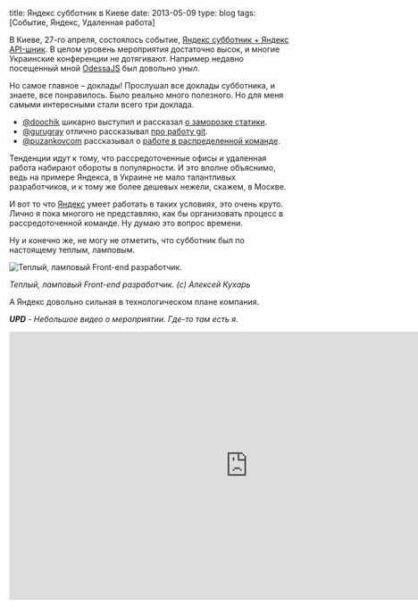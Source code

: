 title: Яндекс субботник в Киеве
date: 2013-05-09
type: blog
tags: [Событие, Яндекс, Удаленная работа]

В Киеве, 27-го апреля, состоялось событие, [Яндекс субботник + Яндекс API-шник](http://events.yandex.ru/events/yasubbotnik/kiev-apr-2013/). В целом уровень мероприятия достаточно высок, и многие Украинские конференции не дотягивают. Например недавно посещенный мной [OdessaJS](/blog/no-ipod/) был довольно уныл.

Но самое главное – доклады! Прослушал все доклады субботника, и знаете, все понравилось. Было реально много полезного. Но для меня самыми интересными стали всего три доклада. 

- [@doochik](https://twitter.com/doochik/) шикарно выступил и рассказал [о заморозке статики](http://download.cdn.yandex.net.cache-kiev03.cdn.yandex.net/company/experience/subbotnik/kiev_2013_androsov.pdf).
- [@gurugray](https://twitter.com/gurugray) отлично рассказывал [про работу git](http://download.cdn.yandex.net.cache-kiev01.cdn.yandex.net/company/experience/subbotnik/kiev_2013_sergeev.pdf).
- [@puzankovcom](https://twitter.com/puzankovcom) рассказывал о [работе в распределенной команде](http://download.cdn.yandex.net.cache-kiev02.cdn.yandex.net/company/experience/subbotnik/kiev_2013_puzankov.pdf).

Тенденции идут к тому, что рассредоточенные офисы и удаленная работа набирают обороты в популярности. И это вполне объяснимо, ведь на примере Яндекса, в Украине не мало талантливых разработчиков, и к тому же более дешевых нежели, скажем, в Москве.

И вот то что [Яндекс](http://www.yandex.ua/) умеет работать в таких условиях, это очень круто. Лично я пока многого не представляю, как бы организовать процесс в рассредоточенной команде. Ну думаю это вопрос времени. 

Ну и конечно же, не могу не отметить, что субботник был по настоящему теплым, ламповым. 

![Теплый, ламповый Front-end разработчик.](/static/files/934777_543065725732165_1466415895_n.jpg)

*Теплый, ламповый Front-end разработчик. (с) Алексей Кухарь*

А Яндекс довольно сильная в технологическом плане компания.

_**UPD** - Небольшое видео о мероприятии. Где-то там есть я._

<div class="if">
    <iframe width="853" height="480" src="http://www.youtube.com/embed/aV5OF71Sm8I" frameborder="0" allowfullscreen></iframe>
</div> 
